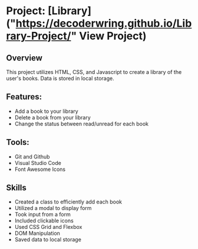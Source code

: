 
# Project: [Library] ("https://decoderwring.github.io/Library-Project/" View Project)

## Overview
This project utilizes HTML, CSS, and Javascript to create a library of the user's books. Data is stored in local storage.

## Features:
- Add a book to your library
- Delete a book from your library
- Change the status between read/unread for each book

## Tools:
- Git and Github
- Visual Studio Code
- Font Awesome Icons

## Skills
- Created a class to efficiently add each book
- Utilized a modal to display form
- Took input from a form
- Included clickable icons
- Used CSS Grid and Flexbox
- DOM Manipulation
- Saved data to local storage
